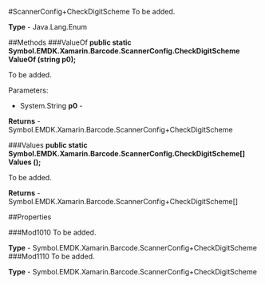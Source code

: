 #ScannerConfig+CheckDigitScheme
To be added.

**Type** - Java.Lang.Enum

##Methods
###ValueOf
**public static Symbol.EMDK.Xamarin.Barcode.ScannerConfig.CheckDigitScheme ValueOf (string p0);**

To be added.

Parameters: 

* System.String **p0** - 

**Returns** - Symbol.EMDK.Xamarin.Barcode.ScannerConfig+CheckDigitScheme

###Values
**public static Symbol.EMDK.Xamarin.Barcode.ScannerConfig.CheckDigitScheme[] Values ();**

To be added.


**Returns** - Symbol.EMDK.Xamarin.Barcode.ScannerConfig+CheckDigitScheme[]

##Properties

###Mod1010
To be added.

**Type** - Symbol.EMDK.Xamarin.Barcode.ScannerConfig+CheckDigitScheme
###Mod1110
To be added.

**Type** - Symbol.EMDK.Xamarin.Barcode.ScannerConfig+CheckDigitScheme


